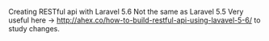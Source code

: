 Creating RESTful api with Laravel 5.6
Not the same as Laravel 5.5
Very useful here -> http://ahex.co/how-to-build-restful-api-using-lavavel-5-6/ to study changes.
